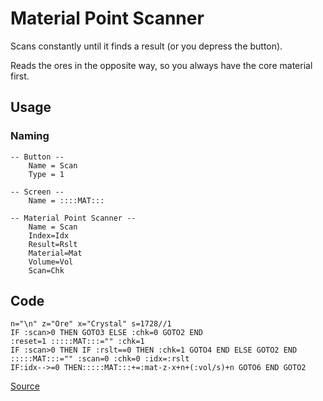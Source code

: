 # Material Point Scanner

Scans constantly until it finds a result (or you depress the button).

Reads the ores in the opposite way, so you always have the core material first.

## Usage
### Naming
```
-- Button --
    Name = Scan
    Type = 1
```
```
-- Screen --
    Name = ::::MAT:::
```
```
-- Material Point Scanner --
    Name = Scan
    Index=Idx
    Result=Rslt
    Material=Mat
    Volume=Vol
    Scan=Chk
```

## Code

```
n="\n" z="Ore" x="Crystal" s=1728//1
IF :scan>0 THEN GOTO3 ELSE :chk=0 GOTO2 END
:reset=1 :::::MAT:::="" :chk=1 
IF :scan>0 THEN IF :rslt==0 THEN :chk=1 GOTO4 END ELSE GOTO2 END
:::::MAT:::="" :scan=0 :chk=0 :idx=:rslt
IF:idx-->=0 THEN:::::MAT:::+=:mat-z-x+n+(:vol/s)+n GOTO6 END GOTO2
```
[Source](src/MaterialPointScanner.yolol/)